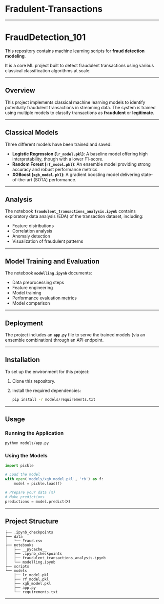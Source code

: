 # Fradulent-Transactions

---

# **FraudDetection_101**

This repository contains machine learning scripts for **fraud detection modeling**.

It is a core ML project built to detect fraudulent transactions using various classical classification algorithms at scale.

---

## **Overview**

This project implements classical machine learning models to identify potentially fraudulent transactions in streaming data.
The system is trained using multiple models to classify transactions as **fraudulent** or **legitimate**.

---

## **Classical Models**

Three different models have been trained and saved:

* **Logistic Regression (`lr_model.pkl`)**: A baseline model offering high interpretability, though with a lower F1-score.
* **Random Forest (`rf_model.pkl`)**: An ensemble model providing strong accuracy and robust performance metrics.
* **XGBoost (`xgb_model.pkl`)**: A gradient boosting model delivering state-of-the-art (SOTA) performance.

---

## **Analysis**

The notebook **`fraudulent_transactions_analysis.ipynb`** contains exploratory data analysis (EDA) of the transaction dataset, including:

* Feature distributions
* Correlation analysis
* Anomaly detection
* Visualization of fraudulent patterns

---

## **Model Training and Evaluation**

The notebook **`modelling.ipynb`** documents:

* Data preprocessing steps
* Feature engineering
* Model training
* Performance evaluation metrics
* Model comparison

---

## **Deployment**

The project includes an **`app.py`** file to serve the trained models (via an ensemble combination) through an API endpoint.

---

## **Installation**

To set up the environment for this project:

1. Clone this repository.
2. Install the required dependencies:

   ```bash
   pip install -r models/requirements.txt
   ```

---

## **Usage**

### Running the Application

```bash
python models/app.py
```

### Using the Models

```python
import pickle

# Load the model
with open('models/xgb_model.pkl', 'rb') as f:
    model = pickle.load(f)

# Prepare your data (X)
# Make predictions
predictions = model.predict(X)
```

---

## **Project Structure**

```
├── .ipynb_checkpoints
├── data
│   └── Fraud.csv
├── notebooks
│   ├── __pycache__
│   ├── .ipynb_checkpoints
│   ├── fraudulent_transactions_analysis.ipynb
│   └── modelling.ipynb
├── scripts
└── models
    ├── lr_model.pkl
    ├── rf_model.pkl
    ├── xgb_model.pkl
    ├── app.py
    └── requirements.txt
```

---
